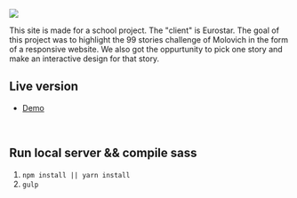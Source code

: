 <img  src="https://i.gyazo.com/b31fac34f6bb60823740a7ffb720d342.gif"></img>

This site is made for a school project. The "client" is Eurostar. The goal of this project was to highlight the 99 stories challenge of Molovich in the form of a responsive website. We also got the oppurtunity to pick one story and make an interactive design for that story.

## Live version
- [Demo](https://martijnkeesmaat.github.io/project-web-eurostar/)

<br>

## Run local server && compile sass
1. ``` npm install || yarn install ``` <br>
2. ``` gulp ```

